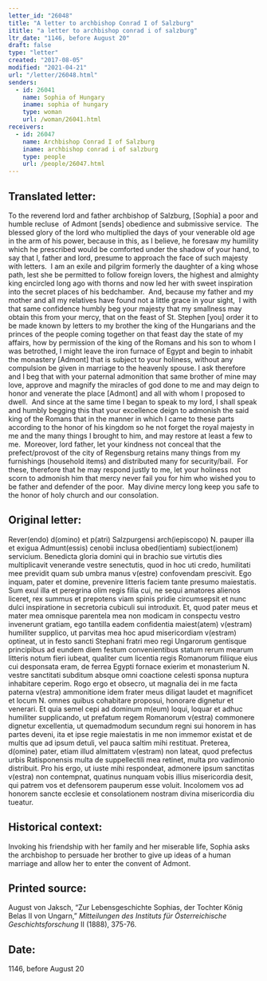 ```yaml
---
letter_id: "26048"
title: "A letter to archbishop Conrad I of Salzburg"
ititle: "a letter to archbishop conrad i of salzburg"
ltr_date: "1146, before August 20"
draft: false
type: "letter"
created: "2017-08-05"
modified: "2021-04-21"
url: "/letter/26048.html"
senders:
  - id: 26041
    name: Sophia of Hungary
    iname: sophia of hungary
    type: woman
    url: /woman/26041.html
receivers:
  - id: 26047
    name: Archbishop Conrad I of Salzburg
    iname: archbishop conrad i of salzburg
    type: people
    url: /people/26047.html
---
```

<h2> Translated letter:</h2><p>To the reverend lord and father archbishop of Salzburg, [Sophia] a poor and humble recluse&nbsp; of Admont [sends] obedience and submissive service.&nbsp; The blessed glory of the lord who multiplied the days of your venerable old age in the arm of his power, because in this, as I believe, he foresaw my humility which he prescribed would be comforted under the shadow of your hand, to say that I, father and lord, presume to approach the face of such majesty with letters.&nbsp; I am an exile and pilgrim formerly the daughter of a king whose path, lest she be permitted to follow foreign lovers, the highest and almighty king encircled long ago with thorns and now led her with sweet inspiration into the secret places of his bedchamber.&nbsp; And, because my father and my mother and all my relatives have found not a little grace in your sight,&nbsp; I with that same confidence humbly beg your majesty that my smallness may obtain this from your mercy, that on the feast of St. Stephen [you] order it to be made known by letters to my brother the king of the Hungarians and the princes of the people coming together on that feast day the state of my affairs, how by permission of the king of the Romans and his son to whom I was betrothed, I might leave the iron furnace of Egypt and begin to inhabit the monastery [Admont] that is subject to your holiness, without any compulsion be given in marriage to the heavenly spouse. I ask therefore and I beg that with your paternal admonition that same brother of mine may love, approve and magnify the miracles of god done to me and may deign to honor and venerate the place [Admont] and all with whom I proposed to dwell.&nbsp; And since at the same time I began to speak to my lord, I shall speak and humbly begging this that your excellence deign to admonish the said king of the Romans that in the manner in which I came to these parts according to the honor of his kingdom so he not forget the royal majesty in me and the many things I brought to him, and may restore at least a few to me.&nbsp; Moreover, lord father, let your kindness not conceal that the prefect/provost of the city of Regensburg retains many things from my furnishings (household items) and distributed many for security/bail.&nbsp; For these, therefore that he may respond justly to me, let your holiness not scorn to admonish him that mercy never fail you for him who wished you to be father and defender of the poor.&nbsp; May divine mercy long keep you safe to the honor of holy church and our consolation.</p><h2 class="mt-4"> Original letter:</h2><p>Rever(endo) d(omino) et p(atri) Salzpurgensi arch(iepiscopo) N. pauper illa et exigua Admunt(essis) cenobii inclusa obed(ientiam) subiect(ionem) servicium. Benedicta gloria domini qui in brachio sue virtutis dies multiplicavit venerande vestre senectutis, quod in hoc uti credo, humilitati mee previdit quam sub umbra manus v(estre) confovendam prescivit. Ego inquam, pater et domine, prevenire litteris faciem tante presumo maiestatis. Sum exul illa et peregrina olim regis filia cui, ne sequi amatores alienos liceret, rex summus et prepotens viam spinis pridie circumsepsit et nunc dulci inspiratione in secretoria cubiculi sui introduxit. Et, quod pater meus et mater mea omnisque parentela mea non modicam in conspectu vestro invenerunt gratiam, ego tantilla eadem confidentia maiest(atem) v(estram) humiliter supplico, ut parvitas mea hoc apud misericordiam v(estram) optineat, ut in festo sancti Stephani fratri meo regi Ungarorum gentisque principibus ad eundem diem festum convenientibus statum rerum mearum litteris notum fieri iubeat, qualiter cum licentia regis Romanorum filiique eius cui desponsata eram, de ferrea Egypti fornace exierim et monasterium N. vestre sanctitati subditum absque omni coactione celesti sponsa nuptura inhabitare ceperim. Rogo ergo et obsecro, ut magnalia dei in me facta paterna v(estra) ammonitione idem frater meus diligat laudet et magnificet et locum N. omnes quibus cohabitare proposui, honorare dignetur et venerari. Et quia semel cepi ad dominum m(eum) loqui, loquar et adhuc humiliter supplicando, ut prefatum regem Romanorum v(estra) commonere dignetur excellentia, ut quemadmodum secundum regni sui honorem in has partes deveni, ita et ipse regie maiestatis in me non immemor existat et de multis que ad ipsum detuli, vel pauca saltim mihi restituat. Preterea, d(omine) pater, etiam illud almittatem v(estram) non lateat, quod prefectus urbis Ratisponensis multa de suppellectili mea retinet, multa pro vadimonio distribuit. Pro his ergo, ut iuste mihi respondeat, admonere ipsum sanctitas v(estra) non contempnat, quatinus nunquam vobis illius misericordia desit, qui patrem vos et defensorem pauperum esse voluit. Incolomem vos ad honorem sancte ecclesie et consolationem nostram divina misericordia diu tueatur.&nbsp;</p><h2 class="mt-4"> Historical context:</h2><p>Invoking his friendship with her family and her miserable life, Sophia asks the archbishop to persuade her brother to give up ideas of a human marriage and allow her to enter the convent of Admont.</p><h2 class="mt-4"> Printed source:</h2><p>August von Jaksch, “Zur Lebensgeschichte Sophias, der Tochter König Belas II von Ungarn,” <i>Mitteilungen des Instituts für Österreichische Geschichtsforschung</i> II (1888), 375-76.</p><h2 class="mt-4"> Date:</h2>1146, before August 20